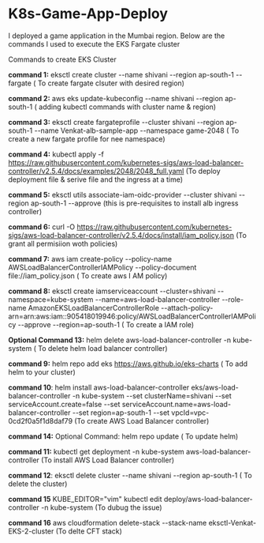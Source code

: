 # K8s-Game-App-Deploy

I deployed a game application in the Mumbai region. Below are the commands I used to execute the EKS Fargate cluster

Commands to create EKS Cluster

**command 1:** eksctl create cluster --name shivani --region ap-south-1 --fargate ( To create fargate clsuter with desired region) 

**command 2:** aws eks update-kubeconfig --name shivani --region ap-south-1 ( adding kubectl commands with cluster name & region)

**command 3:** eksctl create fargateprofile --cluster shivani --region ap-south-1 --name Venkat-alb-sample-app --namespace game-2048 ( To create a new fargate profile for nee namespace)

**command 4:** kubectl apply -f https://raw.githubusercontent.com/kubernetes-sigs/aws-load-balancer-controller/v2.5.4/docs/examples/2048/2048_full.yaml (To deploy deployment file & serive file and the ingress at a time)

**command 5:** eksctl utils associate-iam-oidc-provider --cluster shivani --region ap-south-1 --approve (this is pre-requisites to install alb ingress controller)

**command 6:** curl -O https://raw.githubusercontent.com/kubernetes-sigs/aws-load-balancer-controller/v2.5.4/docs/install/iam_policy.json (To grant all permisiion woth policies)

**command 7:** aws iam create-policy --policy-name AWSLoadBalancerControllerIAMPolicy --policy-document file://iam_policy.json ( To create aws I AM policy)

**command 8:** eksctl create iamserviceaccount --cluster=shivani --namespace=kube-system --name=aws-load-balancer-controller --role-name AmazonEKSLoadBalancerControllerRole --attach-policy-arn=arn:aws:iam::905418019946:policy/AWSLoadBalancerControllerIAMPolicy --approve --region=ap-south-1 ( To create a IAM role)

**Optional Command 13:** helm delete aws-load-balancer-controller -n kube-system ( To delete helm load balancer controller)

**command 9:** helm repo add eks https://aws.github.io/eks-charts ( To add helm to your cluster)

**command 10**: helm install aws-load-balancer-controller eks/aws-load-balancer-controller -n kube-system --set clusterName=shivani --set serviceAccount.create=false --set serviceAccount.name=aws-load-balancer-controller --set region=ap-south-1 --set vpcId=vpc-0cd2f0a5f1d8daf79 (To create AWS Load Balancer controller)

**command 14:** Optional Command: helm repo update ( To update helm)

**command 11:** kubectl get deployment -n kube-system aws-load-balancer-controller (To install AWS Load Balancer controller)

**command 12**: eksctl delete cluster --name shivani --region ap-south-1 ( To delete the cluster)

**command 15** KUBE_EDITOR="vim" kubectl edit deploy/aws-load-balancer-controller -n kube-system (To dubug the issue)

**command 16** aws cloudformation delete-stack --stack-name eksctl-Venkat-EKS-2-cluster (To delte CFT stack)
